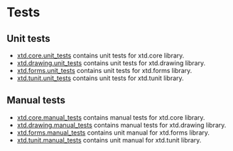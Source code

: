 # Tests

## Unit tests

* [xtd.core.unit_tests](xtd.core.unit_tests) contains unit tests for xtd.core library.
* [xtd.drawing.unit_tests](xtd.drawing.unit_tests) contains unit tests for xtd.drawing library.
* [xtd.forms.unit_tests](xtd.core.unit_tests) contains unit tests for xtd.forms library.
* [xtd.tunit.unit_tests](xtd.tunit.unit_tests) contains unit tests for xtd.tunit library.

## Manual tests

* [xtd.core.manual_tests](xtd.core.manual_tests) contains manual tests for xtd.core library.
* [xtd.drawing.manual_tests](xtd.drawing.manual_tests) contains manual tests for xtd.drawing library.
* [xtd.forms.manual_tests](xtd.forms.manual_tests) contains unit manual for xtd.forms library.
* [xtd.tunit.manual_tests](xtd.tunit.manual_tests) contains unit manual for xtd.tunit library.
